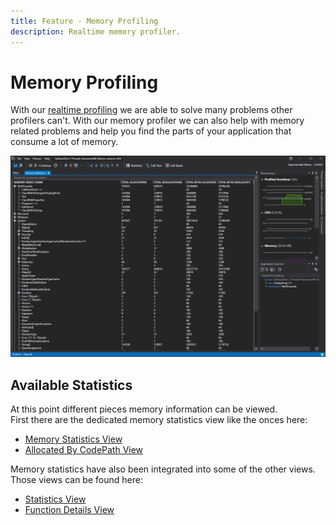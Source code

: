 ```yaml
---
title: Feature - Memory Profiling 
description: Realtime memory profiler.
---
```


# Memory Profiling
With our [realtime profiling](../features/RealtimeDataCollection.md) we are able to solve many problems other profilers can't. With our memory profiler we can also help with memory related problems and help you find the parts of your application that consume a lot of memory.

![assets/img/ApplicationInstanceWindow/MemoryStatisticsWindow.png](../../assets/img/ApplicationInstanceWindow/MemoryStatisticsWindow.png)

## Available Statistics
At this point different pieces memory information can be viewed.<br>
First there are the dedicated memory statistics view like the onces here:
- [Memory Statistics View](../views/ApplicationInstanceDockWindow/MemoryStatisticsWindow.md)
- [Allocated By CodePath View](../views/ApplicationInstanceDockWindow/AllocatedByCodePathView.md)

Memory statistics have also been integrated into some of the other views. Those views can be found here:
- [Statistics View](../views/ApplicationInstanceDockWindow/StatisticsWindow.md#memory-statistics)
- [Function Details View](../views/ApplicationInstanceDockWindow/CodeMemberDetailsView.md#memory-statistics)
